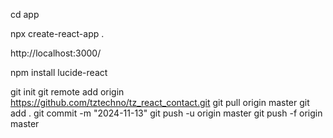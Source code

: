 cd app

npx create-react-app .

http://localhost:3000/

npm install lucide-react

git init
git remote add origin https://github.com/tztechno/tz_react_contact.git
git pull origin master
git add .
git commit -m "2024-11-13"
git push -u origin master
git push -f origin master